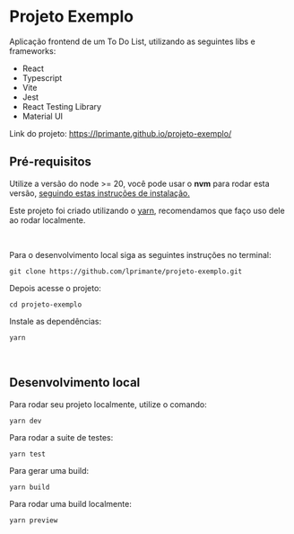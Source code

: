 # Projeto Exemplo

Aplicação frontend de um To Do List, utilizando as seguintes libs e frameworks:

-   React
-   Typescript
-   Vite
-   Jest
-   React Testing Library
-   Material UI

Link do projeto: https://lprimante.github.io/projeto-exemplo/
</br>

## **Pré-requisitos**

Utilize a versão do node >= 20, você pode usar o **nvm** para rodar esta versão, [seguindo estas instruções de instalação.](https://github.com/nvm-sh/nvm)

Este projeto foi criado utilizando o [yarn](https://yarnpkg.com/), recomendamos que faço uso dele ao rodar localmente.

</br>

Para o desenvolvimento local siga as seguintes instruções no terminal:

```
git clone https://github.com/lprimante/projeto-exemplo.git
```

Depois acesse o projeto:

```
cd projeto-exemplo
```

Instale as dependências:

```
yarn
```

</br>

## **Desenvolvimento local**

Para rodar seu projeto localmente, utilize o comando:

```
yarn dev
```

Para rodar a suite de testes:

```
yarn test
```

Para gerar uma build:

```
yarn build
```

Para rodar uma build localmente:

```
yarn preview
```
